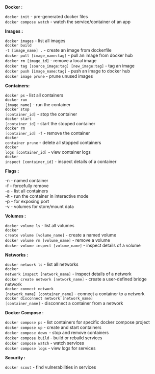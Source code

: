 **Docker :**

<code>docker init</code> - pre-generated docker files <br>
<code>docker compose watch</code> - watch the service/container of an app <br>

**Images :**

<code>docker images</code> - list all images <br>
<code>docker build -t [image_name] .</code> - create an image from dockerfile <br>
<code>docker pull [image_name:tag]</code> - pull an image from docker hub <br>
<code>docker rm [image_id]</code> - remove a local image <br>
<code>docker tag [source_image:tag] [new_image:tag]</code> - tag an image <br>
<code>docker push [image_name:tag]</code> - push an image to docker hub <br>
<code>docker image prune</code> - prune unused images <br>

**Containers:**

<code>docker ps</code> - list all containers <br>
<code>docker run [image_name]</code> - run the container <br>
<code>docker stop [container_id]</code> - stop the container <br>
<code>docker start [container_id]</code> - start the stopped container <br>
<code>docker rm [container_id] -f</code> - remove the container <br>
<code>docker container prune</code> - delete all stopped containers <br>
<code>docker logs [container_id]</code> - view container logs <br>
<code>docker inspect [container_id]</code> - inspect details of a container <br>

**Flags :**

-n - named container <br>
-f - forcefully remove <br>
-a - list all containers <br>
-it - run the container in interactive mode <br>
-p - for exposing port <br>
-v - volumes for store/mount data <br>

**Volumes :**

<code>docker volume ls</code> - list all volumes <br>
<code>docker create volume [volume_name]</code> - create a named volume <br>
<code>docker volume rm [volume_name]</code> - remove a volume <br>
<code>docker volume inspect [volume_name]</code> - inspect details of a volume <br>

**Networks :**

<code>docker network ls</code> - list all networks <br>
<code>docker network inspect [network_name]</code> - inspect details of a network <br>
<code>docker create network [network_name]</code> - create a user-defined bridge network <br>
<code>docker connect network [network_name] [container_name]</code> - connect a container to a network <br>
<code>docker disconnect network [network_name] [container_name]</code> - disconnect a container from a network <br>

**Docker Compose :**

<code>docker compose ps</code> - list containers for specific docker compose project <br>
<code>docker compose up</code> - create and start containers <br>
<code>docker compose down </code>- stop and remove containers <br>
<code>docker compose build</code> - build or rebuild services <br>
<code>docker compose watch</code> - watch services <br>
<code>docker compose logs</code> - view logs for services <br>

**Security :**

<code>docker scout</code> - find vulnerabilities in services <br>
